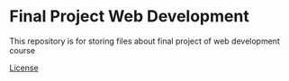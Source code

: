 # Final Project Web Development

This repository is for storing files about final project of web development course

[License](./LICENSE)
